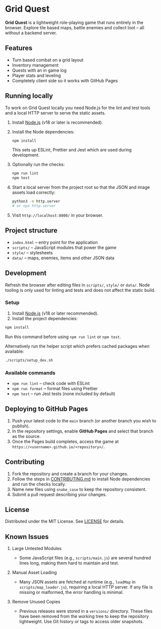 # Grid Quest

**Grid Quest** is a lightweight role-playing game that runs entirely in the browser. Explore tile based maps, battle enemies and collect loot – all without a backend server.

## Features

- Turn based combat on a grid layout
- Inventory management
- Quests with an in game log
- Player stats and leveling
- Completely client side so it works with GitHub Pages

## Running locally

To work on Grid Quest locally you need Node.js for the lint and test tools and a
local HTTP server to serve the static assets.

1. Install [Node.js](https://nodejs.org/) (v18 or later is recommended).
2. Install the Node dependencies:

   ```bash
   npm install
   ```

   This sets up ESLint, Prettier and Jest which are used during development.
3. Optionally run the checks:

   ```bash
   npm run lint
   npm test
   ```

4. Start a local server from the project root so that the JSON and image assets
   load correctly:

   ```bash
   python3 -m http.server
   # or npx http-server
   ```

5. Visit `http://localhost:8000/` in your browser.

## Project structure

- `index.html` – entry point for the application
- `scripts/` – JavaScript modules that power the game
- `style/` – stylesheets
- `data/` – maps, enemies, items and other JSON data

## Development

Refresh the browser after editing files in `scripts/`, `style/` or `data/`. Node tooling is only used for linting and tests and does not affect the static build.

### Setup

1. Install [Node.js](https://nodejs.org/) (v18 or later recommended).
2. Install the project dependencies:

```bash
npm install
```
Run this command before using `npm run lint` or `npm test`.

Alternatively run the helper script which prefers cached packages when
available:

```bash
./scripts/setup_dev.sh
```

### Available commands

- `npm run lint` – check code with ESLint
- `npm run format` – format files using Prettier
- `npm test` – run Jest tests (none included by default)

## Deploying to GitHub Pages

1. Push your latest code to the `main` branch (or another branch you wish to publish).
2. In the repository settings, enable **GitHub Pages** and select that branch as the source.
3. Once the Pages build completes, access the game at `https://<username>.github.io/<repository>/`.

## Contributing

1. Fork the repository and create a branch for your changes.
2. Follow the steps in [CONTRIBUTING.md](CONTRIBUTING.md) to install Node
   dependencies and run the checks locally.
3. Name new files using `snake_case` to keep the repository consistent.
4. Submit a pull request describing your changes.

## License

Distributed under the MIT License. See [LICENSE](LICENSE) for details.

## Known Issues

1. Large Untested Modules

   - Some JavaScript files (e.g., `scripts/main.js`) are several hundred lines long, making them hard to maintain and test.

2. Manual Asset Loading
   - Many JSON assets are fetched at runtime (e.g., `loadMap` in `scripts/map_loader.js`), requiring a local HTTP server. If any file is missing or malformed, the error handling is minimal.

3. Remove Unused Copies
   - Previous releases were stored in a `versions/` directory. These files have been removed from the working tree to keep the repository lightweight. Use Git history or tags to access older snapshots.
